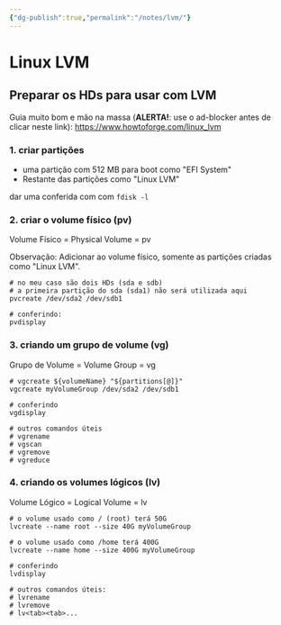 ```yaml
---
{"dg-publish":true,"permalink":"/notes/lvm/"}
---
```

# Linux LVM

## Preparar os HDs para usar com LVM

Guia muito bom e mão na massa (**ALERTA!**: use o ad-blocker antes de clicar neste link): <https://www.howtoforge.com/linux_lvm>

### 1. criar partições

- uma partição com 512 MB para boot como "EFI System"
- Restante das partições como "Linux LVM"

dar uma conferida com com `fdisk -l`


### 2. criar o volume físico (pv)

Volume Físico = Physical Volume = pv

Observação: Adicionar ao volume físico, somente as partições criadas como "Linux LVM".

```
# no meu caso são dois HDs (sda e sdb)
# a primeira partição do sda (sda1) não será utilizada aqui
pvcreate /dev/sda2 /dev/sdb1

# conferindo:
pvdisplay
```

### 3. criando um grupo de volume (vg)

Grupo de Volume = Volume Group = vg

```
# vgcreate ${volumeName} "${partitions[@]}"
vgcreate myVolumeGroup /dev/sda2 /dev/sdb1

# conferindo
vgdisplay

# outros comandos úteis
# vgrename
# vgscan
# vgremove
# vgreduce
```


### 4. criando os volumes lógicos (lv)

Volume Lógico = Logical Volume = lv

```
# o volume usado como / (root) terá 50G
lvcreate --name root --size 40G myVolumeGroup

# o volume usado como /home terá 400G
lvcreate --name home --size 400G myVolumeGroup

# conferindo
lvdisplay

# outros comandos úteis:
# lvrename
# lvremove
# lv<tab><tab>...
```
